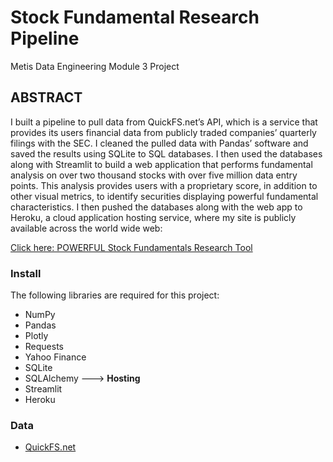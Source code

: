 # Stock Fundamental Research Pipeline
Metis Data Engineering Module 3 Project

## ABSTRACT

I built a pipeline to pull data from QuickFS.net’s API, which is a service that provides its users financial data from publicly traded companies’ quarterly filings with the SEC. I cleaned the pulled data with Pandas’ software and saved the results using SQLite to SQL databases. I then used the databases along with Streamlit to build a web application that performs fundamental analysis on over two thousand stocks with over five million data entry points. This analysis provides users with a proprietary score, in addition to other visual metrics, to identify securities displaying powerful fundamental characteristics. I then pushed the databases along with the web app to Heroku, a cloud application hosting service, where my site is publicly available across the world wide web: 

[Click here: POWERFUL Stock Fundamentals Research Tool](https://frozen-escarpment-19997.herokuapp.com/)

### Install
 The following libraries are required for this project:
 
  - NumPy
  - Pandas
  - Plotly
  - Requests
  - Yahoo Finance
  - SQLite
  - SQLAlchemy
---> **Hosting**
  - Streamlit
  - Heroku

### Data
  - [QuickFS.net](https://quickfs.net/)
